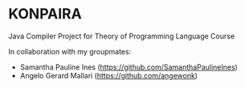 # KONPAIRA
Java Compiler Project for Theory of Programming Language Course


In collaboration with my groupmates: 
- Samantha Pauline Ines (https://github.com/SamanthaPaulineInes)
- Angelo Gerard Mallari (https://github.com/angewonk)
